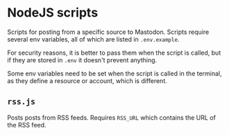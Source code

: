 # NodeJS scripts

Scripts for posting from a specific source to Mastodon. Scripts require several env variables, all of which are listed in
`.env.example`.

For security reasons, it is better to pass them when the script is called, but if they are stored in `.env` it doesn't prevent anything.

Some env variables need to be set when the script is called in the terminal, as they define a resource or account, which is different.



## `rss.js`
Posts posts from RSS feeds.
Requires `RSS_URL` which contains the URL of the RSS feed.
